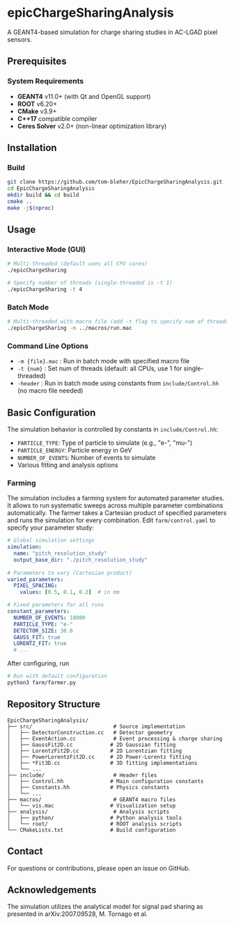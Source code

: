 # epicChargeSharingAnalysis

A GEANT4-based simulation for charge sharing studies in AC-LGAD pixel sensors.

## Prerequisites

### System Requirements
- **GEANT4** v11.0+ (with Qt and OpenGL support)
- **ROOT** v6.20+ 
- **CMake** v3.9+
- **C++17** compatible compiler
- **Ceres Solver** v2.0+ (non-linear optimization library)

## Installation

### Build
```bash
git clone https://github.com/tom-bleher/EpicChargeSharingAnalysis.git
cd EpicChargeSharingAnalysis
mkdir build && cd build
cmake ..
make -j$(nproc)
```

## Usage

### Interactive Mode (GUI)
```bash
# Multi-threaded (default uses all CPU cores)
./epicChargeSharing

# Specify number of threads (single-threaded is -t 1)
./epicChargeSharing -t 4
```

### Batch Mode
```bash
# Multi-threaded with macro file (add -t flag to specify num of threads)
./epicChargeSharing -m ../macros/run.mac
```

### Command Line Options
- `-m {file}.mac` : Run in batch mode with specified macro file
- `-t {num}` : Set num of threads (default: all CPUs, use 1 for single-threaded)
- `-header` : Run in batch mode using constants from `include/Control.hh` (no macro file needed)

## Basic Configuration

The simulation behavior is controlled by constants in `include/Control.hh`:
- `PARTICLE_TYPE`: Type of particle to simulate (e.g., "e-", "mu-")
- `PARTICLE_ENERGY`: Particle energy in GeV
- `NUMBER_OF_EVENTS`: Number of events to simulate
- Various fitting and analysis options

### Farming

The simulation includes a farming system for automated parameter studies. It allows to run systematic sweeps across multiple parameter combinations automatically. The farmer takes a Cartesian product of specified parameters and runs the simulation for every combination. Edit `farm/control.yaml` to specify your parameter study:

```yaml
# Global simulation settings
simulation:
  name: "pitch_resolution_study"
  output_base_dir: "./pitch_resolution_study"
  
# Parameters to vary (Cartesian product)
varied_parameters:
  PIXEL_SPACING:
    values: [0.5, 0.1, 0.2]  # in mm

# Fixed parameters for all runs
constant_parameters:
  NUMBER_OF_EVENTS: 10000
  PARTICLE_TYPE: "e-"
  DETECTOR_SIZE: 30.0
  GAUSS_FIT: true
  LORENTZ_FIT: true
  # ...
```

After configuring, run
```bash
# Run with default configuration
python3 farm/farmer.py
```

## Repository Structure

```
EpicChargeSharingAnalysis/
├── src/                          # Source implementation
│   ├── DetectorConstruction.cc   # Detector geometry
│   ├── EventAction.cc            # Event processing & charge sharing
│   ├── GaussFit2D.cc            # 2D Gaussian fitting
│   ├── LorentzFit2D.cc          # 2D Lorentzian fitting
│   ├── PowerLorentzFit2D.cc     # 2D Power-Lorentz fitting
│   ├── *Fit3D.cc                # 3D fitting implementations
│   └── ...
├── include/                      # Header files
│   ├── Control.hh               # Main configuration constants
│   ├── Constants.hh             # Physics constants
│   └── ...
├── macros/                       # GEANT4 macro files
│   └── vis.mac                  # Visualization setup
├── analysis/                     # Analysis scripts
│   ├── python/                  # Python analysis tools
│   └── root/                    # ROOT analysis scripts
└── CMakeLists.txt               # Build configuration
```

## Contact

For questions or contributions, please open an issue on GitHub.

## Acknowledgements

The simulation utilizes the analytical model for signal pad sharing as presented in arXiv:2007.09528, M. Tornago et al.